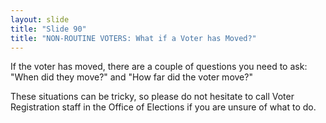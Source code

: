 ```yaml
---
layout: slide
title: "Slide 90"
title: "NON-ROUTINE VOTERS: What if a Voter has Moved?"
---
```


If the voter has moved, there are a couple of questions you need to ask: "When did they move?" and "How far did the voter move?"

These situations can be tricky, so please do not hesitate to call Voter Registration staff in the Office of Elections if you are unsure of what to do.
